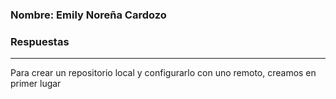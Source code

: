 
### Nombre: Emily Noreña Cardozo
### Respuestas
---
Para crear un repositorio local y configurarlo con uno remoto, creamos en primer lugar 
